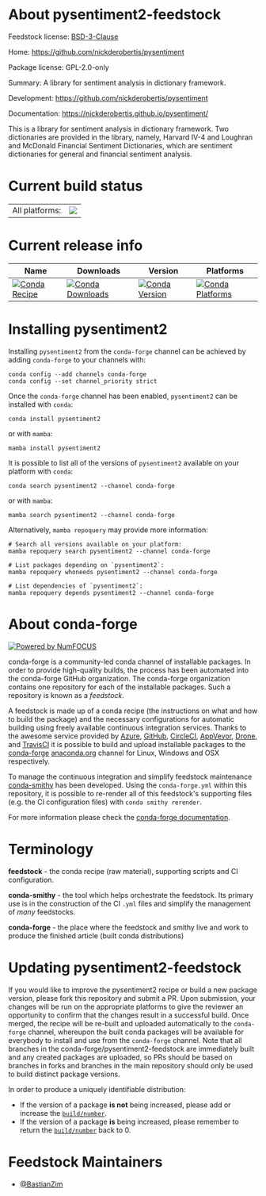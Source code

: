 About pysentiment2-feedstock
============================

Feedstock license: [BSD-3-Clause](https://github.com/conda-forge/pysentiment2-feedstock/blob/main/LICENSE.txt)

Home: https://github.com/nickderobertis/pysentiment

Package license: GPL-2.0-only

Summary: A library for sentiment analysis in dictionary framework.

Development: https://github.com/nickderobertis/pysentiment

Documentation: https://nickderobertis.github.io/pysentiment/

This is a library for sentiment analysis in dictionary framework.
Two dictionaries are provided in the library, namely, Harvard IV-4
and Loughran and McDonald Financial Sentiment Dictionaries, which
are sentiment dictionaries for general and financial sentiment
analysis.


Current build status
====================


<table><tr><td>All platforms:</td>
    <td>
      <a href="https://dev.azure.com/conda-forge/feedstock-builds/_build/latest?definitionId=11493&branchName=main">
        <img src="https://dev.azure.com/conda-forge/feedstock-builds/_apis/build/status/pysentiment2-feedstock?branchName=main">
      </a>
    </td>
  </tr>
</table>

Current release info
====================

| Name | Downloads | Version | Platforms |
| --- | --- | --- | --- |
| [![Conda Recipe](https://img.shields.io/badge/recipe-pysentiment2-green.svg)](https://anaconda.org/conda-forge/pysentiment2) | [![Conda Downloads](https://img.shields.io/conda/dn/conda-forge/pysentiment2.svg)](https://anaconda.org/conda-forge/pysentiment2) | [![Conda Version](https://img.shields.io/conda/vn/conda-forge/pysentiment2.svg)](https://anaconda.org/conda-forge/pysentiment2) | [![Conda Platforms](https://img.shields.io/conda/pn/conda-forge/pysentiment2.svg)](https://anaconda.org/conda-forge/pysentiment2) |

Installing pysentiment2
=======================

Installing `pysentiment2` from the `conda-forge` channel can be achieved by adding `conda-forge` to your channels with:

```
conda config --add channels conda-forge
conda config --set channel_priority strict
```

Once the `conda-forge` channel has been enabled, `pysentiment2` can be installed with `conda`:

```
conda install pysentiment2
```

or with `mamba`:

```
mamba install pysentiment2
```

It is possible to list all of the versions of `pysentiment2` available on your platform with `conda`:

```
conda search pysentiment2 --channel conda-forge
```

or with `mamba`:

```
mamba search pysentiment2 --channel conda-forge
```

Alternatively, `mamba repoquery` may provide more information:

```
# Search all versions available on your platform:
mamba repoquery search pysentiment2 --channel conda-forge

# List packages depending on `pysentiment2`:
mamba repoquery whoneeds pysentiment2 --channel conda-forge

# List dependencies of `pysentiment2`:
mamba repoquery depends pysentiment2 --channel conda-forge
```


About conda-forge
=================

[![Powered by
NumFOCUS](https://img.shields.io/badge/powered%20by-NumFOCUS-orange.svg?style=flat&colorA=E1523D&colorB=007D8A)](https://numfocus.org)

conda-forge is a community-led conda channel of installable packages.
In order to provide high-quality builds, the process has been automated into the
conda-forge GitHub organization. The conda-forge organization contains one repository
for each of the installable packages. Such a repository is known as a *feedstock*.

A feedstock is made up of a conda recipe (the instructions on what and how to build
the package) and the necessary configurations for automatic building using freely
available continuous integration services. Thanks to the awesome service provided by
[Azure](https://azure.microsoft.com/en-us/services/devops/), [GitHub](https://github.com/),
[CircleCI](https://circleci.com/), [AppVeyor](https://www.appveyor.com/),
[Drone](https://cloud.drone.io/welcome), and [TravisCI](https://travis-ci.com/)
it is possible to build and upload installable packages to the
[conda-forge](https://anaconda.org/conda-forge) [anaconda.org](https://anaconda.org/)
channel for Linux, Windows and OSX respectively.

To manage the continuous integration and simplify feedstock maintenance
[conda-smithy](https://github.com/conda-forge/conda-smithy) has been developed.
Using the ``conda-forge.yml`` within this repository, it is possible to re-render all of
this feedstock's supporting files (e.g. the CI configuration files) with ``conda smithy rerender``.

For more information please check the [conda-forge documentation](https://conda-forge.org/docs/).

Terminology
===========

**feedstock** - the conda recipe (raw material), supporting scripts and CI configuration.

**conda-smithy** - the tool which helps orchestrate the feedstock.
                   Its primary use is in the construction of the CI ``.yml`` files
                   and simplify the management of *many* feedstocks.

**conda-forge** - the place where the feedstock and smithy live and work to
                  produce the finished article (built conda distributions)


Updating pysentiment2-feedstock
===============================

If you would like to improve the pysentiment2 recipe or build a new
package version, please fork this repository and submit a PR. Upon submission,
your changes will be run on the appropriate platforms to give the reviewer an
opportunity to confirm that the changes result in a successful build. Once
merged, the recipe will be re-built and uploaded automatically to the
`conda-forge` channel, whereupon the built conda packages will be available for
everybody to install and use from the `conda-forge` channel.
Note that all branches in the conda-forge/pysentiment2-feedstock are
immediately built and any created packages are uploaded, so PRs should be based
on branches in forks and branches in the main repository should only be used to
build distinct package versions.

In order to produce a uniquely identifiable distribution:
 * If the version of a package **is not** being increased, please add or increase
   the [``build/number``](https://docs.conda.io/projects/conda-build/en/latest/resources/define-metadata.html#build-number-and-string).
 * If the version of a package **is** being increased, please remember to return
   the [``build/number``](https://docs.conda.io/projects/conda-build/en/latest/resources/define-metadata.html#build-number-and-string)
   back to 0.

Feedstock Maintainers
=====================

* [@BastianZim](https://github.com/BastianZim/)

